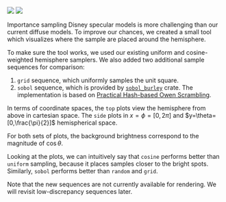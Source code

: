 <info
    title="Visualizing sample placement"
    link="visualizing-sample-placement"
    date="2023-01-19"
    commit="f5b806749234a4086d84388d7264c0f2fd43122a"
/>

![](media/visualizing-sample-placement/title-top.png)
![](media/visualizing-sample-placement/title-side.png)

Importance sampling Disney specular models is more challenging than our current
diffuse models. To improve our chances, we created a small tool which visualizes
where the sample are placed around the hemisphere.

To make sure the tool works, we used our existing uniform and cosine-weighted
hemisphere samplers. We also added two additional sample sequences for
comparison:

1. `grid` sequence, which uniformly samples the unit square.
2. `sobol` sequence, which is provided by [`sobol_burley`](https://crates.io/crates/sobol_burley) crate. The implementation is based on [Practical Hash-based Owen Scrambling](https://www.jcgt.org/published/0009/04/01/).

In terms of coordinate spaces, the `top` plots view the hemisphere from above in
cartesian space. The `side` plots in $x=\phi=[0,2\pi]$ and $y=\theta=[0,\frac{\pi}{2}]$
hemispherical space.

For both sets of plots, the background brightness correspond to the magnitude of
$\cos\theta$.

Looking at the plots, we can intuitively say that `cosine` performs better than
`uniform` sampling, because it places samples closer to the bright spots.
Similarly, `sobol` performs better than `random` and `grid`.

Note that the new sequences are not currently available for rendering. We will
revisit low-discrepancy sequences later.
